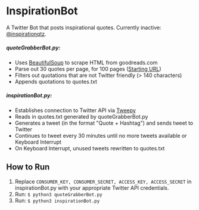 # InspirationBot
A Twitter Bot that posts inspirational quotes. Currently inactive: [@inspirationqtz](https://twitter.com/inspirationqtz).

##### quoteGrabberBot.py:
- Uses [BeautifulSoup](https://www.crummy.com/software/BeautifulSoup/) to scrape HTML from goodreads.com
- Parse out 30 quotes per page, for 100 pages ([Starting URL](http://www.goodreads.com/quotes/tag/motivational))
- Filters out quotations that are not Twitter friendly (> 140 characters)
- Appends quotations to quotes.txt

##### inspirationBot.py:
- Establishes connection to Twitter API via [Tweepy](http://www.tweepy.org/)
- Reads in quotes.txt generated by quoteGrabberBot.py
- Generates a tweet (in the format "Quote + Hashtag") and sends tweet to Twitter
- Continues to tweet every 30 minutes until no more tweets available or Keyboard Interrupt
- On Keyboard Interrupt, unused tweets rewritten to quotes.txt

## How to Run
1. Replace ``` CONSUMER_KEY, CONSUMER_SECRET, ACCESS_KEY, ACCESS_SECRET ``` in inspirationBot.py with your appropriate Twitter API credentials.
2. Run: ``` $ python3 quoteGrabberBot.py ```
3. Run: ``` $ python3 inspirationBot.py ```
